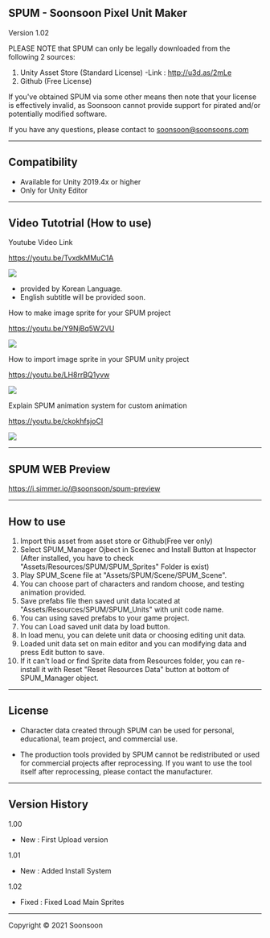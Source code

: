 SPUM - Soonsoon Pixel Unit Maker	
----------------------------------------------
Version 1.02	

PLEASE NOTE that SPUM can only be legally downloaded from the following 2 sources:

  1. Unity Asset Store (Standard License)
      -Link :  http://u3d.as/2mLe
  3. Github (Free License)

If you've obtained SPUM via some other means then note that your license is effectively invalid, as Soonsoon cannot provide support for pirated and/or potentially modified software.

If you have any questions, please contact to soonsoon@soonsoons.com

-----------------
Compatibility
-----------------
- Available for Unity 2019.4x or higher
- Only for Unity Editor 

-----------------
Video Tutotrial (How to use)
-----------------
Youtube Video Link

https://youtu.be/TvxdkMMuC1A

[![](http://img.youtube.com/vi/TvxdkMMuC1A/0.jpg)](http://www.youtube.com/watch?v=TvxdkMMuC1A "SPUM-How to use")

- provided by Korean Language. 
- English subtitle will be provided soon.



How to make image sprite for your SPUM project

https://youtu.be/Y9NjBq5W2VU

[![](http://img.youtube.com/vi/Y9NjBq5W2VU/0.jpg)](http://www.youtube.com/watch?v=Y9NjBq5W2VU "SPUM-How to make image sprite")



How to import image sprite in your SPUM unity project

https://youtu.be/LH8rrBQ1yvw

[![](http://img.youtube.com/vi/LH8rrBQ1yvw/0.jpg)](http://www.youtube.com/watch?v=LH8rrBQ1yvw "SPUM-How to import image sprite")



Explain SPUM animation system for custom animation

https://youtu.be/ckokhfsjoCI

[![](http://img.youtube.com/vi/ckokhfsjoCI/0.jpg)](http://www.youtube.com/watch?v=ckokhfsjoCI "SPUM-Explin SPUM animation system")


-----------------
SPUM WEB Preview
-----------------
https://i.simmer.io/@soonsoon/spum-preview


-----------------
 How to use
-----------------
1. Import this asset from asset store or Github(Free ver only)
2. Select SPUM_Manager Ojbect in Scenec and Install Button at Inspector
   (After installed, you have to check "Assets/Resources/SPUM/SPUM_Sprites" Folder is exist)
3. Play SPUM_Scene file at "Assets/SPUM/Scene/SPUM_Scene".
4. You can choose part of characters and random choose, and testing animation provided.
5. Save prefabs file then saved unit data located at "Assets/Resources/SPUM/SPUM_Units" with unit code name.
6. You can using saved prefabs to your game project.
7. You can Load saved unit data by load button.
8. In load menu, you can delete unit data or choosing editing unit data.
9. Loaded unit data set on main editor and you can modifying data and press Edit button to save.
10. If it can't load or find Sprite data from Resources folder, you can re-install it with Reset "Reset Resources Data" button at bottom of SPUM_Manager object.



-----------------
License
-----------------

- Character data created through SPUM can be used for personal, educational, team project, and commercial use.

- The production tools provided by SPUM cannot be redistributed or used for commercial projects after reprocessing. If you want to use the tool itself after reprocessing, please contact the manufacturer.

-----------------
 Version History
-----------------

1.00
- New  : First Upload version

1.01
- New : Added Install System

1.02
- Fixed : Fixed Load Main Sprites

-----------------
Copyright © 2021 Soonsoon	
